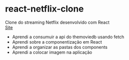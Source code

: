 # react-netflix-clone
Clone do streaming Netflix desenvolvido com React<br />
<a href="https://react-netflix-clone-swart.vercel.app/">Site</a> <br />
<ul>
  <li>Aprendi a consumuir a api do themoviedb usando fetch</li>
  <li>Aprendi sobre a componentização em React</li>
  <li>Aprendi a organizar as pastas dos components</li>
  <li>Aprendi a colocar imagem na aplicação</li>
</ul>
